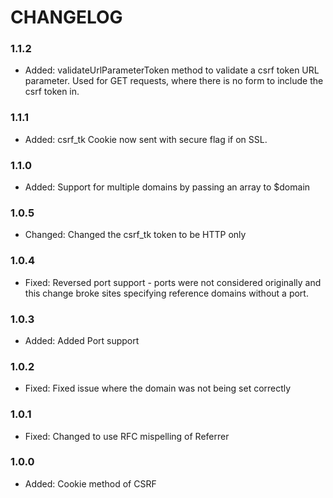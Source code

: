 # CHANGELOG

### 1.1.2

* Added:    validateUrlParameterToken method to validate a csrf token URL parameter. Used for GET requests, where there is no form to include the csrf token in.

### 1.1.1

* Added:    csrf_tk Cookie now sent with secure flag if on SSL.

### 1.1.0

* Added:    Support for multiple domains by passing an array to $domain

### 1.0.5

* Changed:  Changed the csrf_tk token to be HTTP only

### 1.0.4

* Fixed:    Reversed port support - ports were not considered originally and this change broke sites specifying reference domains without a port.

### 1.0.3

* Added:    Added Port support 

### 1.0.2   

* Fixed:    Fixed issue where the domain was not being set correctly

### 1.0.1

* Fixed:    Changed to use RFC mispelling of Referrer

### 1.0.0

* Added:    Cookie method of CSRF

